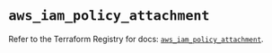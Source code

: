 # `aws_iam_policy_attachment`

Refer to the Terraform Registry for docs: [`aws_iam_policy_attachment`](https://registry.terraform.io/providers/hashicorp/aws/6.13.0/docs/resources/iam_policy_attachment).
